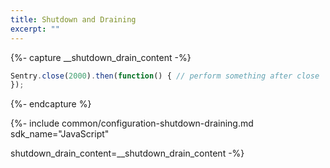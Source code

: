 ```yaml
---
title: Shutdown and Draining
excerpt: ""
---
```


{%- capture __shutdown_drain_content -%}

```js
Sentry.close(2000).then(function() { // perform something after close
});
```

{%- endcapture %}


{%- include common/configuration-shutdown-draining.md 
sdk_name="JavaScript"

shutdown_drain_content=__shutdown_drain_content 
 -%}